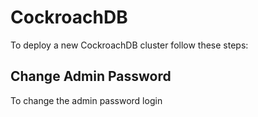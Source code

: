 # CockroachDB

To deploy a new CockroachDB cluster follow these steps:













## Change Admin Password

To change the admin password login 